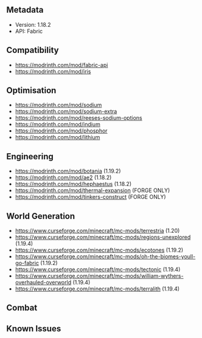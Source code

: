 ## Metadata
- Version: 1.18.2
- API: Fabric

## Compatibility

- https://modrinth.com/mod/fabric-api
- https://modrinth.com/mod/iris

## Optimisation

- https://modrinth.com/mod/sodium
- https://modrinth.com/mod/sodium-extra
- https://modrinth.com/mod/reeses-sodium-options
- https://modrinth.com/mod/indium
- https://modrinth.com/mod/phosphor
- https://modrinth.com/mod/lithium

## Engineering

- https://modrinth.com/mod/botania (1.19.2)
- https://modrinth.com/mod/ae2 (1.18.2)
- https://modrinth.com/mod/hephaestus (1.18.2)
- https://modrinth.com/mod/thermal-expansion (FORGE ONLY)
- https://modrinth.com/mod/tinkers-construct (FORGE ONLY)

## World Generation
- https://www.curseforge.com/minecraft/mc-mods/terrestria (1.20)
- https://www.curseforge.com/minecraft/mc-mods/regions-unexplored (1.19.4)
- https://www.curseforge.com/minecraft/mc-mods/ecotones (1.19.2)
- https://www.curseforge.com/minecraft/mc-mods/oh-the-biomes-youll-go-fabric (1.19.2)
- https://www.curseforge.com/minecraft/mc-mods/tectonic (1.19.4)
- https://www.curseforge.com/minecraft/mc-mods/william-wythers-overhauled-overworld (1.19.4)
- https://www.curseforge.com/minecraft/mc-mods/terralith (1.19.4)


## Combat

## Known Issues
